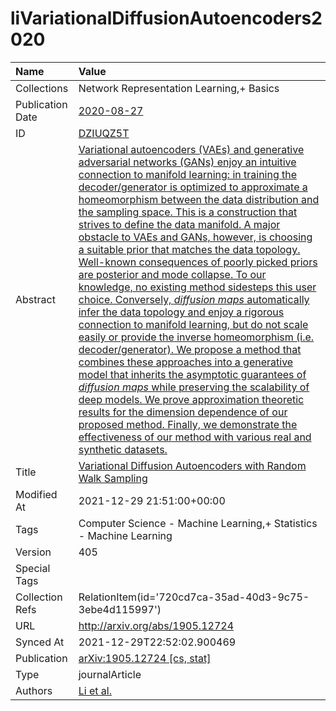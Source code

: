 # liVariationalDiffusionAutoencoders2020
| Name             | Value                                                                                                                                                                                                                                                                                                                                                                                                                                                                                                                                                                                                                                                                                                                                                                                                                                                                                                                                                                                                                                                                                                                                                                                                                                                                                             |
|:-----------------|:--------------------------------------------------------------------------------------------------------------------------------------------------------------------------------------------------------------------------------------------------------------------------------------------------------------------------------------------------------------------------------------------------------------------------------------------------------------------------------------------------------------------------------------------------------------------------------------------------------------------------------------------------------------------------------------------------------------------------------------------------------------------------------------------------------------------------------------------------------------------------------------------------------------------------------------------------------------------------------------------------------------------------------------------------------------------------------------------------------------------------------------------------------------------------------------------------------------------------------------------------------------------------------------------------|
| Collections      | Network Representation Learning,+ Basics                                                                                                                                                                                                                                                                                                                                                                                                                                                                                                                                                                                                                                                                                                                                                                                                                                                                                                                                                                                                                                                                                                                                                                                                                                                          |
| Publication Date | [2020-08-27](<notionsci.utils.serialization.ExplicitNone object at 0x7f0df20fb9a0>)                                                                                                                                                                                                                                                                                                                                                                                                                                                                                                                                                                                                                                                                                                                                                                                                                                                                                                                                                                                                                                                                                                                                                                                                               |
| ID               | [DZIUQZ5T](<notionsci.utils.serialization.ExplicitNone object at 0x7f0df20fbac0>)                                                                                                                                                                                                                                                                                                                                                                                                                                                                                                                                                                                                                                                                                                                                                                                                                                                                                                                                                                                                                                                                                                                                                                                                                 |
| Abstract         | [Variational autoencoders (VAEs) and generative adversarial networks (GANs) enjoy an intuitive connection to manifold learning: in training the decoder/generator is optimized to approximate a homeomorphism between the data distribution and the sampling space. This is a construction that strives to define the data manifold. A major obstacle to VAEs and GANs, however, is choosing a suitable prior that matches the data topology. Well-known consequences of poorly picked priors are posterior and mode collapse. To our knowledge, no existing method sidesteps this user choice. Conversely, $\textit{diffusion maps}$ automatically infer the data topology and enjoy a rigorous connection to manifold learning, but do not scale easily or provide the inverse homeomorphism (i.e. decoder/generator). We propose a method that combines these approaches into a generative model that inherits the asymptotic guarantees of $\textit{diffusion maps}$ while preserving the scalability of deep models. We prove approximation theoretic results for the dimension dependence of our proposed method. Finally, we demonstrate the effectiveness of our method with various real and synthetic datasets.](<notionsci.utils.serialization.ExplicitNone object at 0x7f0df20fbbe0>) |
| Title            | [Variational Diffusion Autoencoders with Random Walk Sampling](<notionsci.utils.serialization.ExplicitNone object at 0x7f0df20fbd00>)                                                                                                                                                                                                                                                                                                                                                                                                                                                                                                                                                                                                                                                                                                                                                                                                                                                                                                                                                                                                                                                                                                                                                             |
| Modified At      | 2021-12-29 21:51:00+00:00                                                                                                                                                                                                                                                                                                                                                                                                                                                                                                                                                                                                                                                                                                                                                                                                                                                                                                                                                                                                                                                                                                                                                                                                                                                                         |
| Tags             | Computer Science - Machine Learning,+ Statistics - Machine Learning                                                                                                                                                                                                                                                                                                                                                                                                                                                                                                                                                                                                                                                                                                                                                                                                                                                                                                                                                                                                                                                                                                                                                                                                                               |
| Version          | 405                                                                                                                                                                                                                                                                                                                                                                                                                                                                                                                                                                                                                                                                                                                                                                                                                                                                                                                                                                                                                                                                                                                                                                                                                                                                                               |
| Special Tags     |                                                                                                                                                                                                                                                                                                                                                                                                                                                                                                                                                                                                                                                                                                                                                                                                                                                                                                                                                                                                                                                                                                                                                                                                                                                                                                   |
| Collection Refs  | RelationItem(id='720cd7ca-35ad-40d3-9c75-3ebe4d115997')                                                                                                                                                                                                                                                                                                                                                                                                                                                                                                                                                                                                                                                                                                                                                                                                                                                                                                                                                                                                                                                                                                                                                                                                                                           |
| URL              | http://arxiv.org/abs/1905.12724                                                                                                                                                                                                                                                                                                                                                                                                                                                                                                                                                                                                                                                                                                                                                                                                                                                                                                                                                                                                                                                                                                                                                                                                                                                                   |
| Synced At        | 2021-12-29T22:52:02.900469                                                                                                                                                                                                                                                                                                                                                                                                                                                                                                                                                                                                                                                                                                                                                                                                                                                                                                                                                                                                                                                                                                                                                                                                                                                                        |
| Publication      | [arXiv:1905.12724 [cs, stat]](<notionsci.utils.serialization.ExplicitNone object at 0x7f0df20fe1c0>)                                                                                                                                                                                                                                                                                                                                                                                                                                                                                                                                                                                                                                                                                                                                                                                                                                                                                                                                                                                                                                                                                                                                                                                              |
| Type             | journalArticle                                                                                                                                                                                                                                                                                                                                                                                                                                                                                                                                                                                                                                                                                                                                                                                                                                                                                                                                                                                                                                                                                                                                                                                                                                                                                    |
| Authors          | [Li et al.](<notionsci.utils.serialization.ExplicitNone object at 0x7f0df20fe370>)                                                                                                                                                                                                                                                                                                                                                                                                                                                                                                                                                                                                                                                                                                                                                                                                                                                                                                                                                                                                                                                                                                                                                                                                                |

